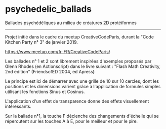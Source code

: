 # psychedelic_ballads
Ballades psychédéliques au milieu de créatures 2D protéïformes

------------

Projet initié dans le cadre du meetup CreativeCodeParis, durant la "Code Kitchen Party n° 3" de janvier 2019.

https://www.meetup.com/fr-FR/CreativeCodeParis/

Les ballades n° 1 et 2 sont librement inspirées d'exemples proposés par Glenn Rhodes (en Actionscript) dans le livre suivant :
"Flash Math Creativity, 2nd edition" (FriendsofED 2004, ed Apress)

Le principe est ici de démarrer avec une grille de 10 sur 10 cercles, dont les positions et les dimensions varient grâce à l'application de formules simples utilisant les fonctions Sinus et Cosinus.

L'application d'un effet de transparence donne des effets visuellement intéressants.

Sur la ballade n°1, la touche F déclenche des changements d'échelle qui se répercutent sur les touches A à E, pour le meilleur et pour le pire.
